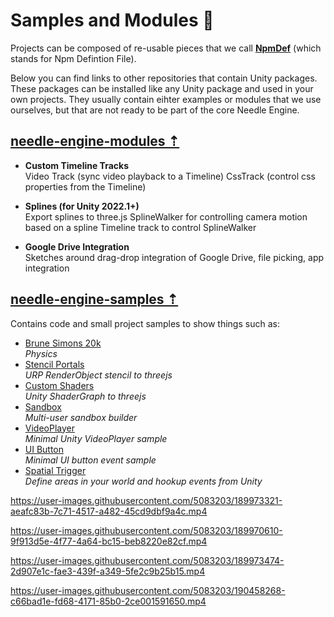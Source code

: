 # Samples and Modules 🔭

Projects can be composed of re-usable pieces that we call [**NpmDef**](./project_structure.md#npm-definition-files) (which stands for Npm Defintion File). 

Below you can find links to other repositories that contain Unity packages. These packages can be installed like any Unity package and used in your own projects. They usually contain eihter examples or modules that we use ourselves, but that are not ready to be part of the core Needle Engine.  


## [needle-engine-modules ⇡](https://github.com/needle-tools/needle-engine-modules) 
   - **Custom Timeline Tracks**  
     Video Track (sync video playback to a Timeline)
     CssTrack (control css properties from the Timeline)
     
   - **Splines (for Unity 2022.1+)**  
     Export splines to three.js
     SplineWalker for controlling camera motion based on a spline
     Timeline track to control SplineWalker

   - **Google Drive Integration**  
     Sketches around drag-drop integration of Google Drive, file picking, app integration
     
## [needle-engine-samples ⇡](https://github.com/needle-tools/needle-engine-samples)  
Contains code and small project samples to show things such as:  
  
- [Brune Simons 20k](https://bruno-simon-20k-needle.glitch.me/)  
  *Physics*
- [Stencil Portals](https://needle-stencil-rendering-sample.glitch.me/)  
  *URP RenderObject stencil to threejs*
- [Custom Shaders](https://needle-custom-shader-sample.glitch.me/)  
  *Unity ShaderGraph to threejs*
- [Sandbox](https://needle-tiny-starter.glitch.me/)  
  *Multi-user sandbox builder*
- [VideoPlayer](https://needle-videoplayer-sample.glitch.me/)  
  *Minimal Unity VideoPlayer sample*  
- [UI Button](https://needle-ui-button-sample.glitch.me/)   
  *Minimal UI button event sample*
- [Spatial Trigger](https://needle-spatial-trigger-sample.glitch.me/)  
  *Define areas in your world and hookup events from Unity*
  


https://user-images.githubusercontent.com/5083203/189973321-aeafc83b-7c71-4517-a482-45cd9dbf9a4c.mp4  

https://user-images.githubusercontent.com/5083203/189970610-9f913d5e-4f77-4a64-bc15-beb8220e82cf.mp4  

https://user-images.githubusercontent.com/5083203/189973474-2d907e1c-fae3-439f-a349-5fe2c9b25b15.mp4

https://user-images.githubusercontent.com/5083203/190458268-c66bad1e-fd68-4171-85b0-2ce001591650.mp4
